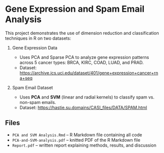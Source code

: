 # Gene Expression and Spam Email Analysis

This project demonstrates the use of dimension reduction and classification techniques in R on two datasets:

1. Gene Expression Data
   - Uses PCA and Sparse PCA to analyze gene expression patterns across 5 cancer types: BRCA, KIRC, COAD, LUAD, and PRAD.  
   - Dataset: https://archive.ics.uci.edu/dataset/401/gene+expression+cancer+rna+seq

3. Spam Email Dataset
   - Uses **PCA** and **SVM** (linear and radial kernels) to classify spam vs. non-spam emails.  
   - Dataset: https://hastie.su.domains/CASI_files/DATA/SPAM.html

## Files

- `PCA and SVM Analysis.Rmd` – R Markdown file containing all code
- `PCA-and-SVM-analysis.pdf` – knitted PDF of the R Markdown file
- `Report.pdf` – written report explaining methods, results, and discussion
